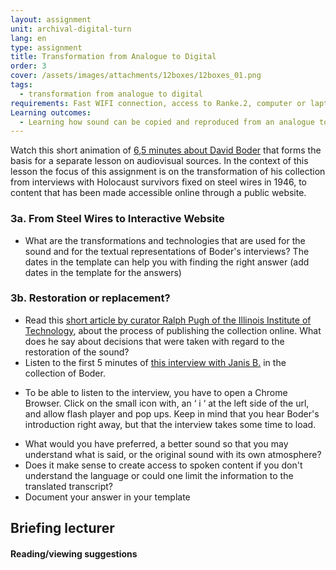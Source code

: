 ```yaml
---
layout: assignment
unit: archival-digital-turn
lang: en
type: assignment
title: Transformation from Analogue to Digital
order: 3
cover: /assets/images/attachments/12boxes/12boxes_01.png
tags:
  - transformation from analogue to digital 
requirements: Fast WIFI connection, access to Ranke.2, computer or laptop, application on laptop or computer to view video,
Learning outcomes:
  - Learning how sound can be copied and reproduced from an analogue to a digital carrier
---
```


Watch this short animation of [6,5 minutes about David Boder](https://c2dh.github.io/ranketwo/u/boder/) that forms the basis for a separate lesson on audiovisual sources. In the context of this lesson the focus of this assignment is on the transformation of his collection from interviews with Holocaust survivors fixed on steel wires in 1946, to content that has been made accessible online through a public website. 

<!-- more -->

<!-- briefing-student -->
### 3a. From Steel Wires to Interactive Website 
<!-- section-contents -->
- What are the transformations and technologies that are used for the sound and for the textual representations of Boder's interviews? 
The dates in the template can help you with finding the right answer
(add dates in the template for the answers) 


<!-- section -->
### 3b. Restoration or replacement?
<!-- section-contents -->

- Read this [short article by curator Ralph Pugh of the Illinois Institute of Technology](https://drive.google.com/open?id=1AtN6BKshFShiEE_6Hl-RTLcCJIe60ySI), about the process of publishing the collection online. What does he say about decisions that were taken with regard to the restoration of the sound? 
- Listen to the first 5 minutes of [this interview with Janis B.](http://voices.iit.edu/audio.php?doc=bJanis) in the collection of Boder. 
* To be able to listen to the interview, you have to open a Chrome Browser. Click on the small icon with, an ‘ i ‘ at the left side of the url,  and allow flash player and pop ups. Keep in mind that you hear Boder's introduction right away, but that the interview takes some time to load.
- What would you have preferred, a better sound so that you may understand what is said, or the original sound with its own atmosphere? 
- Does it make sense to create access to spoken content if you don't understand the language or could one limit the information to the translated transcript? 
- Document your answer in your template 

<!-- briefing-teacher -->
## Briefing lecturer


#### Reading/viewing  suggestions



